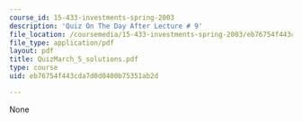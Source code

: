 ```yaml
---
course_id: 15-433-investments-spring-2003
description: 'Quiz On The Day After Lecture # 9'
file_location: /coursemedia/15-433-investments-spring-2003/eb76754f443cda7d0d0400b75351ab2d_QuizMarch_5_solutions.pdf
file_type: application/pdf
layout: pdf
title: QuizMarch_5_solutions.pdf
type: course
uid: eb76754f443cda7d0d0400b75351ab2d

---
```

None